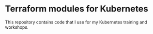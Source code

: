 # Terraform modules for Kubernetes 

This repository contains code that I use for my Kubernetes training and
workshops.
